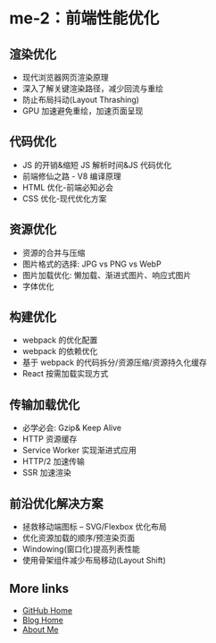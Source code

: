 # me-2：前端性能优化

## 渲染优化

- 现代浏览器网页渲染原理
- 深入了解关键渲染路径，减少回流与重绘
- 防止布局抖动(Layout Thrashing)
- GPU 加速避免重绘，加速页面呈现

## 代码优化

- JS 的开销&缩短 JS 解析时间&JS 代码优化
- 前端修仙之路 - V8 编译原理
- HTML 优化-前端必知必会
- CSS 优化-现代优化方案

## 资源优化

- 资源的合并与压缩
- 图片格式的选择: JPG vs PNG vs WebP
- 图片加载优化: 懒加载、渐进式图片、响应式图片
- 字体优化

## 构建优化

- webpack 的优化配置
- webpack 的依赖优化
- 基于 webpack 的代码拆分/资源压缩/资源持久化缓存
- React 按需加载实现方式

## 传输加载优化

- 必学必会: Gzip& Keep Alive
- HTTP 资源缓存
- Service Worker 实现渐进式应用
- HTTP/2 加速传输
- SSR 加速渲染

## 前沿优化解决方案

- 拯救移动端图标 – SVG/Flexbox 优化布局
- 优化资源加载的顺序/预渲染页面
- Windowing(窗口化)提高列表性能
- 使用骨架组件减少布局移动(Layout Shift)

## More links

- [GitHub Home](https://github.com/ShenBao)
- [Blog Home](https://shenbao.github.io)
- [About Me](https://shenbao.github.io/about/)
